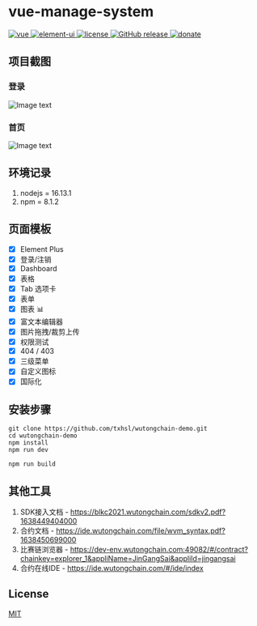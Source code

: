 # vue-manage-system

<a href="https://github.com/vuejs/vue">
    <img src="https://img.shields.io/badge/vue-2.6.10-brightgreen.svg" alt="vue">
  </a>
  <a href="https://github.com/ElemeFE/element">
    <img src="https://img.shields.io/badge/element--ui-2.8.2-brightgreen.svg" alt="element-ui">
  </a>
  <a href="https://github.com/lin-xin/vue-manage-system/blob/master/LICENSE">
    <img src="https://img.shields.io/github/license/mashape/apistatus.svg" alt="license">
  </a>
  <a href="https://github.com/lin-xin/vue-manage-system/releases">
    <img src="https://img.shields.io/github/release/lin-xin/vue-manage-system.svg" alt="GitHub release">
  </a>
  <a href="https://lin-xin.gitee.io/example/work/#/donate">
    <img src="https://img.shields.io/badge/%24-donate-ff69b4.svg" alt="donate">
  </a>

## 项目截图

### 登录

![Image text](https://github.com/lin-xin/manage-system/raw/master/screenshots/wms3.png)

### 首页

![Image text](https://github.com/lin-xin/manage-system/raw/master/screenshots/wms1.png)

## 环境记录

1. nodejs = 16.13.1
2. npm = 8.1.2

## 页面模板

-   [x] Element Plus
-   [x] 登录/注销
-   [x] Dashboard
-   [x] 表格
-   [x] Tab 选项卡
-   [x] 表单
-   [x] 图表 :bar_chart:
-   [x] 富文本编辑器
-   [x] 图片拖拽/裁剪上传
-   [x] 权限测试
-   [x] 404 / 403
-   [x] 三级菜单
-   [x] 自定义图标
-   [x] 国际化

## 安装步骤

```
git clone https://github.com/txhsl/wutongchain-demo.git
cd wutongchain-demo
npm install
npm run dev

npm run build
```

## 其他工具

1. SDK接入文档 - https://blkc2021.wutongchain.com/sdkv2.pdf?1638449404000
2. 合约文档 - https://ide.wutongchain.com/file/wvm_syntax.pdf?1638450699000
3. 比赛链浏览器 - https://dev-env.wutongchain.com:49082/#/contract?chainkey=explorer_1&appliName=JinGangSai&appliId=jingangsai
4. 合约在线IDE - https://ide.wutongchain.com/#/ide/index

## License

[MIT](https://github.com/lin-xin/vue-manage-system/blob/master/LICENSE)
